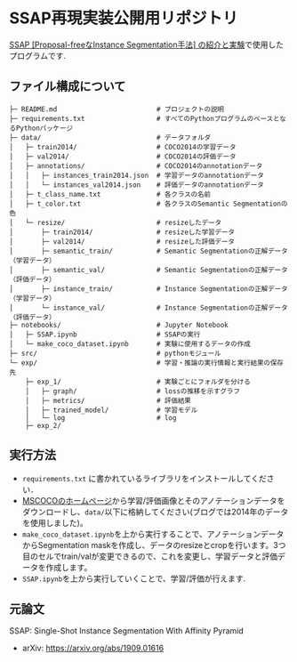 # SSAP再現実装公開用リポジトリ
[SSAP [Proposal-freeなInstance Segmentation手法] の紹介と実験](https://blog.albert2005.co.jp)で使用したプログラムです.

## ファイル構成について
```
├─ README.md                         # プロジェクトの説明
├─ requirements.txt                  # すべてのPythonプログラムのベースとなるPythonパッケージ
├─ data/                             # データフォルダ
│   ├─ train2014/                    # COCO2014の学習データ
│   ├─ val2014/                      # COCO2014の評価データ
│   ├─ annotations/                  # COCO2014のannotationデータ
│   │   ├─ instances_train2014.json  # 学習データのannotationデータ
│   │   └─ instances_val2014.json    # 評価データのannotationデータ
│   ├─ t_class_name.txt              # 各クラスの名前
│   ├─ t_color.txt                   # 各クラスのSemantic Segmentationの色
│   └─ resize/                       # resizeしたデータ
│       ├─ train2014/                # resizeした学習データ
│       ├─ val2014/                  # resizeした評価データ
│       ├─ semantic_train/           # Semantic Segmentationの正解データ（学習データ）        
│       ├─ semantic_val/             # Semantic Segmentationの正解データ（評価データ）
│       ├─ instance_train/           # Instance Segmentationの正解データ（学習データ） 
│       └─ instance_val/             # Instance Segmentationの正解データ（評価データ）
├─ notebooks/                        # Jupyter Notebook
│   ├─ SSAP.ipynb                    # SSAPの実行
│   └─ make_coco_dataset.ipynb       # 実験に使用するデータの作成
├─ src/                              # pythonモジュール
└─ exp/                              # 学習・推論の実行情報と実行結果の保存先
    ├─ exp_1/                        # 実験ごとにフォルダを分ける
    │   ├─ graph/                    # lossの推移を示すグラフ
    │   ├─ metrics/                  # 評価結果
    │   ├─ trained_model/            # 学習モデル
    │   └─ log                       # log
    ├─ exp_2/
```


## 実行方法
- `requirements.txt` に書かれているライブラリをインストールしてください．
- [MSCOCOのホームページ](https://cocodataset.org/#download)から学習/評価画像とそのアノテーションデータをダウンロードし、`data/`以下に格納してください(ブログでは2014年のデータを使用しました)。
- `make_coco_dataset.ipynb`を上から実行することで、アノテーションデータからSegmentation maskを作成し、データのresizeとcropを行います。3つ目のセルでtrain/valが変更できるので、これを変更し、学習データと評価データを作成します。
- `SSAP.ipynb`を上から実行していくことで、学習/評価が行えます.

## 元論文
SSAP: Single-Shot Instance Segmentation With Affinity Pyramid
- arXiv: https://arxiv.org/abs/1909.01616
